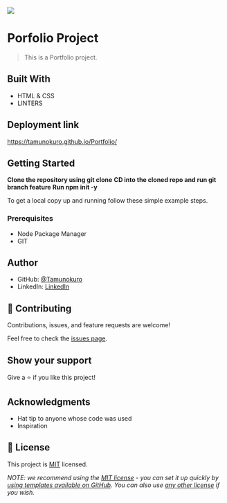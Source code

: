 ![](https://img.shields.io/badge/Microverse-blueviolet)

# Porfolio Project

> This is a Portfolio project.


## Built With

- HTML & CSS
- LINTERS

## Deployment link
 https://tamunokuro.github.io/Portfolio/

## Getting Started

**Clone the repository using git clone**
**CD into the cloned repo and run git branch feature**
**Run npm init -y**

To get a local copy up and running follow these simple example steps.

### Prerequisites
- Node Package Manager
- GIT


## Author

- GitHub: [@Tamunokuro](https://github.com/Tamunokuro)
- LinkedIn: [LinkedIn](https://linkedin.com/in/joshua-blue-jack)

## 🤝 Contributing

Contributions, issues, and feature requests are welcome!

Feel free to check the [issues page](../../issues/).

## Show your support

Give a ⭐️ if you like this project!

## Acknowledgments

- Hat tip to anyone whose code was used
- Inspiration

## 📝 License

This project is [MIT](./LICENSE) licensed.

_NOTE: we recommend using the [MIT license](https://choosealicense.com/licenses/mit/) - you can set it up quickly by [using templates available on GitHub](https://docs.github.com/en/communities/setting-up-your-project-for-healthy-contributions/adding-a-license-to-a-repository). You can also use [any other license](https://choosealicense.com/licenses/) if you wish._
